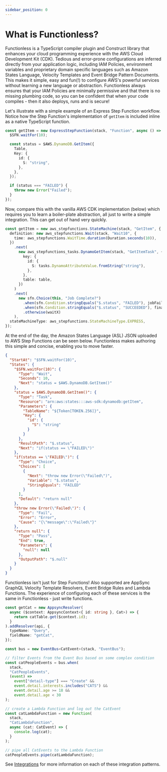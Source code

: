 ```yaml
---
sidebar_position: 0
---
```


# What is Functionless?

Functionless is a TypeScript compiler plugin and Construct library that enhances your cloud programming experience with the AWS Cloud Development Kit (CDK). Tedious and error-prone configurations are inferred directly from your application logic, including IAM Policies, environment variables and proprietary domain specific languages such as Amazon States Language, Velocity Templates and Event Bridge Pattern Documents. This makes it simple, easy and fun(!) to configure AWS's powerful services without learning a new language or abstraction. Functionless always ensures that your IAM Policies are minimally permissive and that there is no missing plumbing code, so you can be confident that when your code compiles - then it also deploys, runs and is secure!

Let's illustrate with a simple example of an Express Step Function workflow. Notice how the Step Function's implementation of `getItem` is included inline as a native TypeScript function.

```ts
const getItem = new ExpressStepFunction(stack, "Function", async () => {
  $SFN.waitFor(10);

  const status = $AWS.DynamoDB.GetItem({
    Table,
    Key: {
      id: {
        S: "string",
      },
    },
  });

  if (status === "FAILED") {
    throw new Error("Failed");
  }
});
```

Now, compare this with the vanilla AWS CDK implementation (below) which requires you to learn a boiler-plate abstraction, all just to write a simple integration. This can get out of hand very quickly.

```ts
const getItem = new aws_stepfunctions.StateMachine(stack, "GetItem", {
  definition: new aws_stepfunctions.Wait(stack, "Wait10", {
    time: aws_stepfunctions.WaitTime.duration(Duration.seconds(10)),
  })
    .next(
      new aws_stepfunctions_tasks.DynamoGetItem(stack, "GetItemTask", {
        key: {
          id: {
            S: tasks.DynamoAttributeValue.fromString("string"),
          },
        },
        table: table,
      })
    )
    .next(
      new sfn.Choice(this, "Job Complete?")
        .when(sfn.Condition.stringEquals("$.status", "FAILED"), jobFailed)
        .when(sfn.Condition.stringEquals("$.status", "SUCCEEDED"), finalStatus)
        .otherwise(waitX)
    ),
  stateMachineType: aws_stepfunctions.StateMachineType.EXPRESS,
});
```

At the end of the day, the Amazon States Language (ASL) JSON uploaded to AWS Step Functions can be seen below. Functionless makes authoring this simple and concise, enabling you to move faster.

```json
{
  "StartAt": "$SFN.waitFor(10)",
  "States": {
    "$SFN.waitFor(10)": {
      "Type": "Wait",
      "Seconds": 10,
      "Next": "status = $AWS.DynamoDB.GetItem()"
    },
    "status = $AWS.DynamoDB.GetItem()": {
      "Type": "Task",
      "Resource": "arn:aws:states:::aws-sdk:dynamodb:getItem",
      "Parameters": {
        "TableName": "${Token[TOKEN.256]}",
        "Key": {
          "id": {
            "S": "string"
          }
        }
      },
      "ResultPath": "$.status",
      "Next": "if(status == \"FAILED\")"
    },
    "if(status == \"FAILED\")": {
      "Type": "Choice",
      "Choices": [
        {
          "Next": "throw new Error(\"Failed\")",
          "Variable": "$.status",
          "StringEquals": "FAILED"
        }
      ],
      "Default": "return null"
    },
    "throw new Error(\"Failed\")": {
      "Type": "Fail",
      "Error": "Error",
      "Cause": "{\"message\":\"Failed\"}"
    },
    "return null": {
      "Type": "Pass",
      "End": true,
      "Parameters": {
        "null": null
      },
      "OutputPath": "$.null"
    }
  }
}
```

Functionless isn't just for Step Functions! Also supported are AppSync GraphQL Velocity Template Resolvers, Event Bridge Rules and Lambda Functions. The experience of configuring each of these services is the same in Functionless - just write functions.

```ts
const getCat = new AppsyncResolver(
  async ($context: AppsyncContext<{ id: string }, Cat>) => {
    return catTable.get($context.id);
  }
).addResolver(api, {
  typeName: "Query",
  fieldName: "getCat",
});

const bus = new EventBus<CatEvent>(stack, "EventBus");

// filter Events from the Event Bus based on some complex condition
const catPeopleEvents = bus.when(
  stack,
  "CatPeopleEvents",
  (event) =>
    event["detail-type"] === "Create" &&
    event.detail.interests.includes("CATS") &&
    event.detail.age >= 18 &&
    event.detail.age < 30
);

// create a Lambda Function and log out the CatEvent
const catLambdaFunction = new Function(
  stack,
  "CatLambdaFunction",
  async (cat: CatEvent) => {
    console.log(cat);
  }
);

// pipe all CatEvents to the Lambda Function
catPeopleEvents.pipe(catLambdaFunction);
```

See [Integrations](./concepts/integration) for more information on each of these integration patterns.
